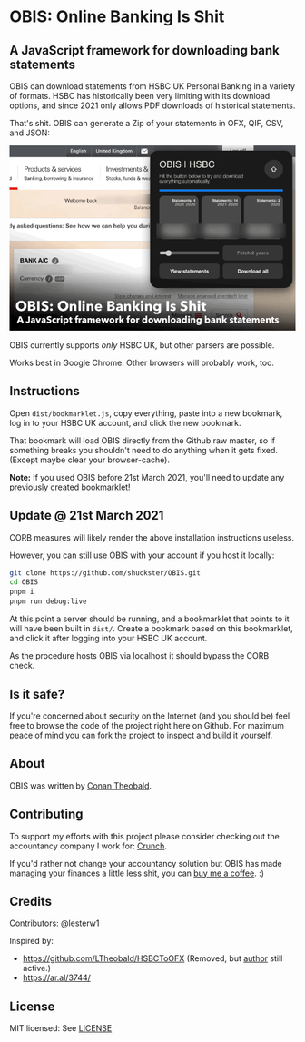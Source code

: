 # OBIS: Online Banking Is Shit

## A JavaScript framework for downloading bank statements

OBIS can download statements from HSBC UK Personal Banking in a variety of
formats. HSBC has historically been very limiting with its download options,
and since 2021 only allows PDF downloads of historical statements.

That's shit. OBIS can generate a Zip of your statements in OFX, QIF, CSV,
and JSON:

![Screenshot of HSBC UK parser](screenshot.gif)

OBIS currently supports _only_ HSBC UK, but other parsers are possible.

Works best in Google Chrome. Other browsers will probably work, too.

## Instructions

Open `dist/bookmarklet.js`, copy everything, paste into a new bookmark, log in
to your HSBC UK account, and click the new bookmark.

That bookmark will load OBIS directly from the Github raw master, so if
something breaks you shouldn't need to do anything when it gets fixed. (Except
maybe clear your browser-cache).

**Note:** If you used OBIS before 21st March 2021, you'll need to update any
previously created bookmarklet!

## Update @ 21st March 2021

CORB measures will likely render the above installation instructions useless.

However, you can still use OBIS with your account if you host it locally:

```sh
git clone https://github.com/shuckster/OBIS.git
cd OBIS
pnpm i
pnpm run debug:live
```

At this point a server should be running, and a bookmarklet that points to it
will have been built in `dist/`. Create a bookmark based on this bookmarklet,
and click it after logging into your HSBC UK account.

As the procedure hosts OBIS via localhost it should bypass the CORB check.

## Is it safe?

If you're concerned about security on the Internet (and you should be) feel free
to browse the code of the project right here on Github. For maximum peace of
mind you can fork the project to inspect and build it yourself.

## About

OBIS was written by [Conan Theobald](https://github.com/shuckster/).

## Contributing

To support my efforts with this project please consider checking out the
accountancy company I work for: [Crunch](https://www.crunch.co.uk/).

If you'd rather not change your accountancy solution but OBIS has
made managing your finances a little less shit, you can
[buy me a coffee](https://www.buymeacoffee.com/shuckster). :)

## Credits

Contributors: @lesterw1

Inspired by:

- https://github.com/LTheobald/HSBCToOFX (Removed, but [author](https://github.com/LTheobald) still active.)
- https://ar.al/3744/

## License

MIT licensed: See [LICENSE](LICENSE)

